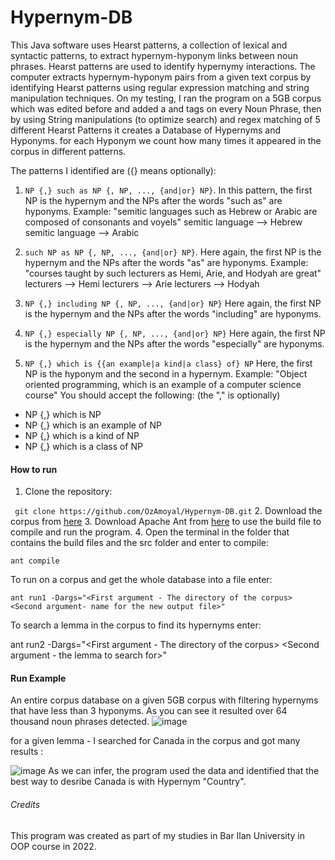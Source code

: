 # Hypernym-DB
This Java software uses Hearst patterns, a collection of lexical and syntactic patterns, to extract hypernym-hyponym links between noun phrases. Hearst patterns are used to identify hypernymy interactions. The computer extracts hypernym-hyponym pairs from a given text corpus by identifying Hearst patterns using regular expression matching and string manipulation techniques.
On my testing, I ran the program on a 5GB corpus which was edited before and added a <np> and </np> tags on every Noun Phrase,
then by using String manipulations (to optimize search) and regex matching of 5 different Hearst Patterns it creates a Database of Hypernyms and Hyponyms.
for each Hyponym we count how many times it appeared in the corpus in different patterns.

The patterns I identified are ({} means optionally):

1. `NP {,} such as NP {, NP, ..., {and|or} NP}`.
In this pattern, the first NP is the hypernym and the NPs after the words "such as" are hyponyms.
Example: "semitic languages such as Hebrew or Arabic are composed of consonants and voyels"
semitic language ⟶ Hebrew
semitic language ⟶ Arabic

2. `such NP as NP {, NP, ..., {and|or} NP}`.
Here again, the first NP is the hypernym and the NPs after the words "as" are hyponyms.
Example: "courses taught by such lecturers as Hemi, Arie, and Hodyah are great"
lecturers ⟶ Hemi
lecturers ⟶ Arie
lecturers ⟶ Hodyah

3. `NP {,} including NP {, NP, ..., {and|or} NP}`
Here again, the first NP is the hypernym and the NPs after the words "including" are hyponyms.

4. `NP {,} especially NP {, NP, ..., {and|or} NP}`
Here again, the first NP is the hypernym and the NPs after the words "especially" are hyponyms.

5. `NP {,} which is {{an example|a kind|a class} of} NP`
Here, the first NP is the hyponym and the second in a hypernym. Example: "Object oriented programming, which is an example of a computer science course" You should accept the following: (the "," is optionally)

 - NP {,} which is NP
 - NP {,} which is an example of NP
 - NP {,} which is a kind of NP
- NP {,} which is a class of NP

#### How to run
1. Clone the repository:

` git clone https://github.com/OzAmoyal/Hypernym-DB.git`
2. Download the corpus from [here](https://drive.google.com/drive/folders/11aVnX9r-k5iy2GafZd-o5lBBgeNRuFDN?usp=sharing)
3. Download Apache Ant from [here](https://ant.apache.org/bindownload.cgi) to use the build file to compile and run the program.
4. Open the terminal in the folder that contains the build files and the src folder and enter to compile:

`ant compile`

To run on a corpus and get the whole database into a file enter:

`ant run1 -Dargs="<First argument - The directory of the corpus> <Second argument- name for the new output file>"`

To search a lemma in the corpus to find its hypernyms enter:

ant run2 -Dargs="<First argument - The directory of the corpus> <Second argument - the lemma to search for>"


#### Run Example
An entire corpus database on a given 5GB corpus with filtering hypernyms that have less than 3 hyponyms. As you can see it resulted over 64 thousand noun phrases detected.
![image](https://user-images.githubusercontent.com/93612510/221605274-95eb25d7-552a-47a4-9996-dbe5d2ad20ac.png)

for a given lemma - I searched for Canada in the corpus and got many results :

![image](https://user-images.githubusercontent.com/93612510/221606775-cc449097-0896-4742-806f-5031d3474700.png)
As we can infer, the program used the data and identified that the best way to desribe Canada is with Hypernym "Country".


###### Credits
This program was created as part of my studies in Bar Ilan University in OOP course in 2022.
